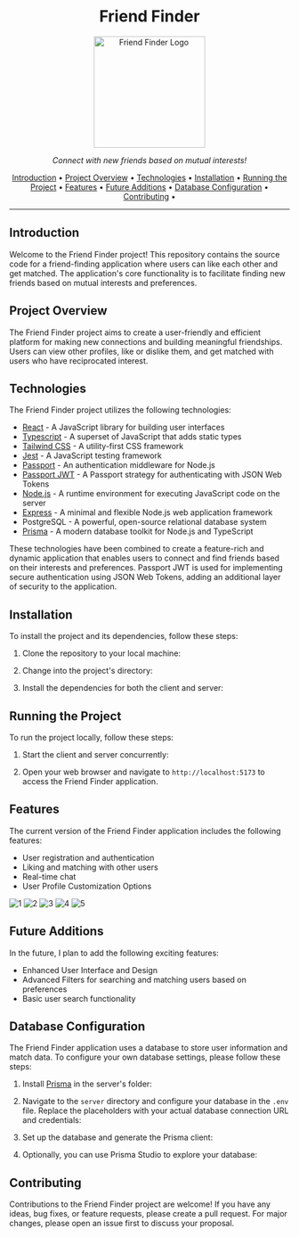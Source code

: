 <h1 align="center">
  Friend Finder
</h1>

<p align="center">
  <img width=200px src="https://github.com/chouenji/FriendFinder/assets/28991125/5a08e852-3d2d-4b69-b137-86c7e7419ace" alt="Friend Finder Logo">
</p>


<p align="center">
  <em>Connect with new friends based on mutual interests!</em>
</p>

<p align="center">
  <a href="#introduction">Introduction</a> •
  <a href="#project-overview">Project Overview</a> •
   <a href="#technologies">Technologies</a> •
  <a href="#installation">Installation</a> •
  <a href="#running-the-project">Running the Project</a> •
  <a href="#features">Features</a> •
  <a href="#future-additions">Future Additions</a> •
  <a href="#database-configuration">Database Configuration</a> •
  <a href="#contributing">Contributing</a> •
</p>

---

## Introduction

Welcome to the Friend Finder project! This repository contains the source code for a friend-finding application where users can like each other and get matched. The application's core functionality is to facilitate finding new friends based on mutual interests and preferences.

## Project Overview

The Friend Finder project aims to create a user-friendly and efficient platform for making new connections and building meaningful friendships. Users can view other profiles, like or dislike them, and get matched with users who have reciprocated interest.

## Technologies

The Friend Finder project utilizes the following technologies:

- [React](https://reactjs.org/) - A JavaScript library for building user interfaces
- [Typescript](https://www.typescriptlang.org/) - A superset of JavaScript that adds static types
- [Tailwind CSS](https://tailwindcss.com/) - A utility-first CSS framework
- [Jest](https://jestjs.io/) - A JavaScript testing framework
- [Passport](http://www.passportjs.org/) - An authentication middleware for Node.js
- [Passport JWT](http://www.passportjs.org/packages/passport-jwt/) - A Passport strategy for authenticating with JSON Web Tokens
- [Node.js](https://nodejs.org/) - A runtime environment for executing JavaScript code on the server
- [Express](https://expressjs.com/) - A minimal and flexible Node.js web application framework
- PostgreSQL - A powerful, open-source relational database system
- [Prisma](https://www.prisma.io/) - A modern database toolkit for Node.js and TypeScript

These technologies have been combined to create a feature-rich and dynamic application that enables users to connect and find friends based on their interests and preferences. Passport JWT is used for implementing secure authentication using JSON Web Tokens, adding an additional layer of security to the application.


## Installation

To install the project and its dependencies, follow these steps:

1. Clone the repository to your local machine:

2. Change into the project's directory:

3. Install the dependencies for both the client and server:

## Running the Project

To run the project locally, follow these steps:

1. Start the client and server concurrently:

2. Open your web browser and navigate to `http://localhost:5173` to access the Friend Finder application.

## Features

The current version of the Friend Finder application includes the following features:

- User registration and authentication
- Liking and matching with other users
- Real-time chat
- User Profile Customization Options

![1](https://github.com/chouenji/FriendFinder/assets/28991125/7f83d3ba-3b96-4d16-b270-904799472c7b)
![2](https://github.com/chouenji/FriendFinder/assets/28991125/054c1d69-53f8-4b06-9cf4-12eeae2a377b)
![3](https://github.com/chouenji/FriendFinder/assets/28991125/82fe1237-711a-4fa7-befb-269d5e9c4a77)
![4](https://github.com/chouenji/FriendFinder/assets/28991125/46e8249c-c1fb-4c85-994b-ba8855150de5)
![5](https://github.com/chouenji/FriendFinder/assets/28991125/90eb13ef-a183-4e51-bb10-a79c8455dc8c)


  
  
## Future Additions

In the future, I plan to add the following exciting features:

- Enhanced User Interface and Design
- Advanced Filters for searching and matching users based on preferences
- Basic user search functionality

## Database Configuration

The Friend Finder application uses a database to store user information and match data. To configure your own database settings, please follow these steps:

1. Install [Prisma](https://www.prisma.io/) in the server's folder:

2. Navigate to the `server` directory and configure your database in the `.env` file. Replace the placeholders with your actual database connection URL and credentials:

3. Set up the database and generate the Prisma client:

4. Optionally, you can use Prisma Studio to explore your database:

## Contributing

Contributions to the Friend Finder project are welcome! If you have any ideas, bug fixes, or feature requests, please create a pull request. For major changes, please open an issue first to discuss your proposal.
